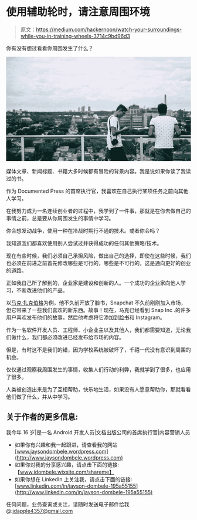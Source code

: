 # 使用辅助轮时，请注意周围环境

> 原文：<https://medium.com/hackernoon/watch-your-surroundings-while-you-in-training-wheels-3714c9bd96d3>

你有没有想过看看你周围发生了什么？

![](img/316992d365654eaf83c04e1267134784.png)

媒体文章、新闻标题、书籍大多时候都有冒险的背景内容。我是说如果你读了我读过的书。

作为 Documented Press 的首席执行官，我喜欢在自己执行某项任务之前向其他人学习。

在我努力成为一名连续创业者的过程中，我学到了一件事，那就是在你去做自己的事情之前，总是要从你周围发生的事情中学习。

你会想发动战争，使用一种在冷战时期行不通的技术。或者你会吗？

我知道我们都喜欢使用别人尝试过并获得成功的任何其他策略/技术。

现在有些时候，我们必须自己承担风险，做出自己的选择，即使在这些时候，我们也必须在前进之前首先修改哪些是可行的，哪些是不可行的，这是通向更好的创业的道路。

正如我自己所了解到的，企业家是建设和创新的人。一个成功的企业家向他人学习，不断改进他们的产品。

以[马克·扎克伯格](https://medium.com/u/c79346ea7c9a?source=post_page-----3714c9bd96d3--------------------------------)为例，他不久前开放了脸书，Snapchat 不久前刚刚加入市场，但它带来了一些我们喜欢的新东西。故事！现在，马克已经看到 Snap Inc .的许多用户喜欢发布他们的故事，然后他考虑将它添加到[脸书](https://hackernoon.com/tagged/facebook)和 Instagram。

作为一名软件开发人员、工程师、小企业主以及其他人，我们都需要知道，无论我们做什么，我们都必须改进已经发布给市场的内容。

但是，有时这不是我们的错，因为学校系统被破坏了，千禧一代没有意识到周围的机会。

仅仅通过观察我周围发生的事情，收集人们行动的利弊，我就学到了很多，也应用了很多。

人类被创造出来是为了互相帮助，快乐地生活，如果没有人愿意帮助你，那就看看他们做了什么，并从中学习。

## 关于作者的更多信息:

我今年 16 岁|是一名 Android 开发人员|文档出版公司的首席执行官|内容营销人员

*   如果你有兴趣和我一起跟进，请查看我的网站[www.jaysondombele.wordpress.com](http://www.jaysondombele.wordpress.com)
*   如果你对我的分享感兴趣，请点击下面的链接:【www.jdombele.wixsite.com/shareme】
*   如果你想在 LinkedIn 上关注我，请点击下面的链接:[www.linkedin.com/in/jayson-dombele-195a55155](http://www.linkedin.com/in/jayson-dombele-195a55155)

任何问题，业务查询或关注，请随时发送电子邮件给我@:jdapple4357@gmail.com